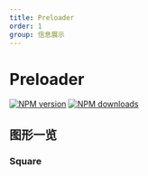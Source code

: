 ```yaml
---
title: Preloader
order: 1
group: 信息展示
---
```


# Preloader

[![NPM version][version-image]][version-url] [![NPM downloads][download-image]][download-url]

<!-- npm url -->

[version-image]: http://img.shields.io/npm/v/@arvinxu/preloader.svg?color=deepgreen&label=latest
[version-url]: http://npmjs.org/package/@arvinxu/preloader
[download-image]: https://img.shields.io/npm/dm/@arvinxu/preloader.svg
[download-url]: https://npmjs.org/package/@arvinxu/preloader

## 图形一览

### Square

<code src="./demos/Square" ></code>
